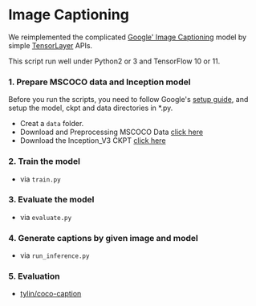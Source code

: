 # Image Captioning

We reimplemented the complicated [Google' Image Captioning](https://github.com/tensorflow/models/tree/master/im2txt) model by simple [TensorLayer](https://github.com/zsdonghao/tensorlayer) APIs.

This script run well under Python2 or 3 and TensorFlow 10 or 11.

### 1. Prepare MSCOCO data and Inception model
Before you run the scripts, you need to follow Google's [setup guide]((https://github.com/tensorflow/models/tree/master/im2txt)), and setup the model, ckpt and data directories in *.py.

- Creat a ``data`` folder.
- Download and Preprocessing MSCOCO Data [click here](https://github.com/zsdonghao/models/tree/master/im2txt#prepare-the-training-data)
- Download the Inception_V3 CKPT [click here](https://github.com/zsdonghao/models/tree/master/im2txt#download-the-inception-v3-checkpoint)


### 2. Train the model
- via ``train.py``

### 3. Evaluate the model
- via ``evaluate.py``

### 4. Generate captions by given image and model
- via ``run_inference.py``

### 5. Evaluation
- [tylin/coco-caption](https://github.com/tylin/coco-caption/blob/master/cocoEvalCapDemo.ipynb)